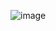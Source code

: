 ![image](https://user-images.githubusercontent.com/90271486/198341616-f965a961-8d2a-41a7-9d15-5c6aaad19b2f.png)
